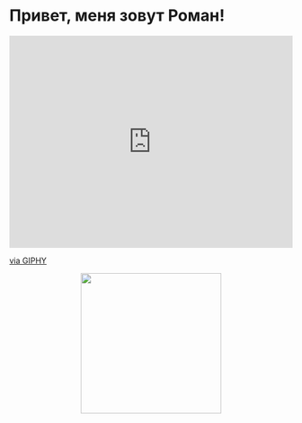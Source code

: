 # Привет, меня зовут Роман!

<div style="width:100%;height:0;padding-bottom:75%;position:relative;"><iframe src="https://giphy.com/embed/M9kgjEsLG6LMbYC9dl" width="100%" height="100%" style="position:absolute" frameBorder="0" class="giphy-embed" allowFullScreen></iframe></div><p><a href="https://giphy.com/gifs/M9kgjEsLG6LMbYC9dl">via GIPHY</a></p>

<div id="header" align="center">
  <img src="https://media2.giphy.com/media/Y4ak9Ki2GZCbJxAnJD/giphy.gif&cid=ecf05e47ow2560ltee4fmkxkzjzgj7g4b1wmhct9hanaz6o3&rid=giphy.gif&ct=g" width="250"/>
</div>
